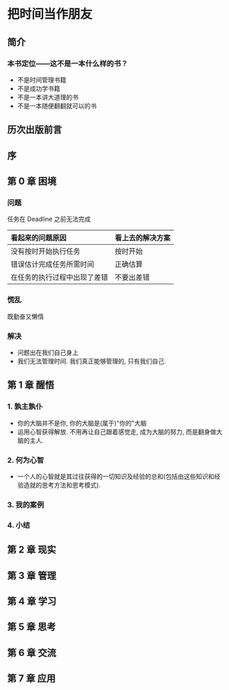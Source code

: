 # 把时间当作朋友

## 简介

### 本书定位——这不是一本什么样的书？
- 不是时间管理书籍
- 不是成功学书籍
- 不是一本讲大道理的书
- 不是一本随便翻翻就可以的书

## 历次出版前言

## 序

## 第 0 章 困境
### 问题

任务在 Deadline 之前无法完成

| 看起来的问题原因 | 看上去的解决方案 |
|:--- |:--- |
| 没有按时开始执行任务 | 按时开始 |
| 错误估计完成任务所需时间 | 正确估算 |
| 在任务的执行过程中出现了差错 | 不要出差错 |

### 慌乱
既勤奋又懒惰

### 解决
- 问题出在我们自己身上
- 我们无法管理时间. 我们真正能够管理的, 只有我们自己.

## 第 1 章 醒悟

### 1. 孰主孰仆
- 你的大脑并不是你, 你的大脑是(属于)"你的"大脑
- 运用心智获得解放. 不用再让自己跟着感觉走, 成为大脑的努力, 而是翻身做大脑的主人.

### 2. 何为心智
- 一个人的心智就是其过往获得的一切知识及经验的总和(包括由这些知识和经验造就的思考方法和思考模式).

### 3. 我的案例
### 4. 小结

## 第 2 章 现实

## 第 3 章 管理

## 第 4 章 学习

## 第 5 章 思考

## 第 6 章 交流

## 第 7 章 应用
